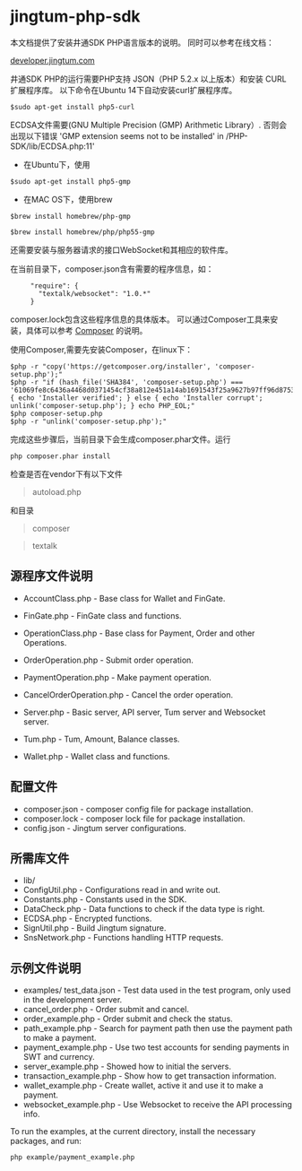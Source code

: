 # jingtum-php-sdk

本文档提供了安装井通SDK PHP语言版本的说明。
同时可以参考在线文档：

[developer.jingtum.com](http://developer.jingtum.com)

井通SDK PHP的运行需要PHP支持 JSON（PHP 5.2.x 以上版本）和安装 CURL 扩展程序库。
以下命令在Ubuntu 14下自动安装curl扩展程序库。
```
$sudo apt-get install php5-curl
```
ECDSA文件需要(GNU Multiple Precision (GMP) Arithmetic Library）.
否则会出现以下错误
'GMP extension seems not to be installed' in /PHP-SDK/lib/ECDSA.php:11'

- 在Ubuntu下，使用
```
$sudo apt-get install php5-gmp
```
- 在MAC OS下，使用brew
```
$brew install homebrew/php-gmp

$brew install homebrew/php/php55-gmp
```
还需要安装与服务器请求的接口WebSocket和其相应的软件库。

在当前目录下，composer.json含有需要的程序信息，如：
```
     "require": {
       "textalk/websocket": "1.0.*"
     }
```
composer.lock包含这些程序信息的具体版本。
可以通过Composer工具来安装，具体可以参考 
[Composer](https://getcomposer.org/)
的说明。

使用Composer,需要先安装Composer，在linux下：
```
$php -r "copy('https://getcomposer.org/installer', 'composer-setup.php');"
$php -r "if (hash_file('SHA384', 'composer-setup.php') === '61069fe8c6436a4468d0371454cf38a812e451a14ab1691543f25a9627b97ff96d8753d92a00654c21e2212a5ae1ff36') { echo 'Installer verified'; } else { echo 'Installer corrupt'; unlink('composer-setup.php'); } echo PHP_EOL;"
$php composer-setup.php
$php -r "unlink('composer-setup.php');"
```
完成这些步骤后，当前目录下会生成composer.phar文件。运行
```
php composer.phar install
```
检查是否在vendor下有以下文件

>autoload.php

和目录

>composer

>textalk


## 源程序文件说明
- AccountClass.php   - Base class for Wallet and FinGate.
- FinGate.php        - FinGate class and functions.
- OperationClass.php       - Base class for Payment, Order and other Operations.
- OrderOperation.php       - Submit order operation.
- PaymentOperation.php     - Make payment operation.
- CancelOrderOperation.php - Cancel the order operation.

- Server.php         - Basic server, API server, Tum server
                     and Websocket server.
- Tum.php            - Tum, Amount, Balance classes.
- Wallet.php         - Wallet class and functions.


## 配置文件
- composer.json      - composer config file for package installation.
- composer.lock      - composer lock file for package installation.
- config.json        - Jingtum server configurations.


## 所需库文件
- lib/
- ConfigUtil.php     - Configurations read in and write out.
- Constants.php      - Constants used in the SDK.
- DataCheck.php      - Data functions to check if the data type is right.
- ECDSA.php          - Encrypted functions.
- SignUtil.php       - Build Jingtum signature.
- SnsNetwork.php     - Functions handling HTTP requests.


## 示例文件说明
- examples/
test_data.json          - Test data used in the test program, only 
                          used in the development server.
- cancel_order.php        - Order submit and cancel.
- order_example.php       - Order submit and check the status.
- path_example.php        - Search for payment path then use the payment
                          path to make a payment.
- payment_example.php     - Use two test accounts for sending payments
                          in SWT and currency.
- server_example.php      - Showed how to initial the servers.
- transaction_example.php - Show how to get transaction information.
- wallet_example.php      - Create wallet, active it and use it to make
                          a payment.
- websocket_example.php   - Use Websocket to receive the API processing info.


To run the examples, at the current directory,
install the necessary packages, and run:
```
php example/payment_example.php
```
